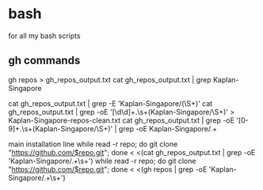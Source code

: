 # bash
for all my bash scripts

## gh commands
gh repos  > gh_repos_output.txt
cat gh_repos_output.txt | grep Kaplan-Singapore

cat gh_repos_output.txt | grep -E 'Kaplan-Singapore/(\S+)'
cat gh_repos_output.txt | grep -oE '[\d\d]+\.\s+(Kaplan-Singapore/\S+)' > Kaplan-Singapore-repos-clean.txt
cat gh_repos_output.txt | grep -oE '[0-9]+\.\s+(Kaplan-Singapore/\S+)' | grep -oE Kaplan-Singapore/.+

main installation line
while read -r repo; do git clone "https://github.com/$repo.git"; done < <(cat gh_repos_output.txt | grep -oE 'Kaplan-Singapore/.+\s+')
while read -r repo; do git clone "https://github.com/$repo.git"; done < <(gh repos | grep -oE 'Kaplan-Singapore/.+\s+')
